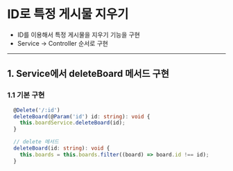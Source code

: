 # ID로 특정 게시물 지우기

- ID를 이용해서 특정 게시물을 지우기 기능을 구현
- Service → Controller 순서로 구현

---

## 1. Service에서 deleteBoard 메서드 구현

### 1.1 기본 구현

```ts
  @Delete('/:id')
  deleteBoard(@Param('id') id: string): void {
    this.boardService.deleteBoard(id);
  }
```

```ts
  // delete 메서드
  deleteBoard(id: string): void {
    this.boards = this.boards.filter((board) => board.id !== id);
  }

```
